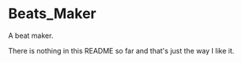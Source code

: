 # Beats_Maker
 A beat maker.

 There is nothing in this README so far and that's just the way I like it. 
